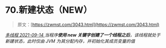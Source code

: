 <!--yml
category: 未分类
date: 0001-01-01 00:00:00
--->

# 70.新建状态（NEW）

> 原文：[https://zwmst.com/3043.html](https://zwmst.com/3043.html)

   [ *多线程* ](https://zwmst.com/%e5%a4%9a%e7%ba%bf%e7%a8%8b)*[ <time datetime="2021-09-15T00:34:28+08:00"> 2021-09-14 </time> ](https://zwmst.com/3043.html)  当程序**使用 new 关键字创建了一个线程之后**，该线程就处于新建状态，此时仅由 JVM 为其分配内存，并初始化其成员变量的值*